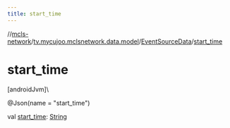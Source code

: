 ```yaml
---
title: start_time
---
```

//[mcls-network](../../../index.html)/[tv.mycujoo.mclsnetwork.data.model](../index.html)/[EventSourceData](index.html)/[start_time](start_time.html)



# start_time



[androidJvm]\




@Json(name = &quot;start_time&quot;)



val [start_time](start_time.html): [String](https://kotlinlang.org/api/latest/jvm/stdlib/kotlin/-string/index.html)




